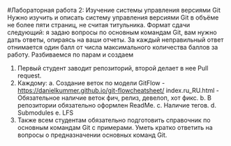 #Лабораторная работа 2: Изучение системы управления версиями Git
Нужно изучить и описать систему управления версиями Git в объёме не
более пяти страниц, не считая титульника. Формат сдачи следующий: я
задаю вопросы по основным командам Git, вам нужно дать ответы, опираясь
на ваши отчеты.
За каждый неправильный ответ отнимается один балл от числа максимального
количества баллов за работу.
Разбиваемся по парам и создаем
1) Первый студент заводит репозиторий, второй делает в нее Pull request.
2) Каждому:
a. Создание веток по модели GitFlow - https://danielkummer.github.io/git-flowcheatsheet/
index.ru_RU.html - Обязательное наличие веток фич, релиз, девелоп, хот
фикс.
b. В репозитории обязательно оформлен ReadMe.
c. Наличие тегов.
d. Submodules
e. LFS
3) Также всем студентам обязательно подготовить справочник по основным
командам Git с примерами. Уметь кратко ответить на вопросы о предназначении
основных команд Git.